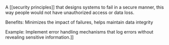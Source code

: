 

A [[security principles]] that designs systems to fail in a secure manner, this way people would not have unauthorized access or data loss.


Benefits:
	Minimizes the impact of failures, helps maintain data integrity

Example:
	Implement error handling mechanisms that log errors without revealing sensitive information.]]